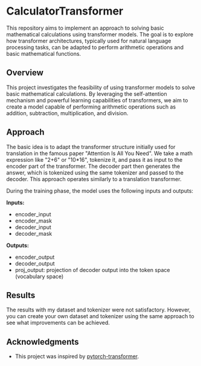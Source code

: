# CalculatorTransformer

This repository aims to implement an approach to solving basic mathematical calculations using transformer models. The goal is to explore how transformer architectures, typically used for natural language processing tasks, can be adapted to perform arithmetic operations and basic mathematical functions.

## Overview

This project investigates the feasibility of using transformer models to solve basic mathematical calculations. By leveraging the self-attention mechanism and powerful learning capabilities of transformers, we aim to create a model capable of performing arithmetic operations such as addition, subtraction, multiplication, and division.

## Approach

The basic idea is to adapt the transformer structure initially used for translation in the famous paper "Attention Is All You Need". We take a math expression like "2+6" or "10*16", tokenize it, and pass it as input to the encoder part of the transformer. The decoder part then generates the answer, which is tokenized using the same tokenizer and passed to the decoder. This approach operates similarly to a translation transformer.

During the training phase, the model uses the following inputs and outputs:

**Inputs:**
- encoder_input
- encoder_mask
- decoder_input
- decoder_mask

**Outputs:**
- encoder_output
- decoder_output
- proj_output: projection of decoder output into the token space (vocabulary space)

## Results

The results with my dataset and tokenizer were not satisfactory. However, you can create your own dataset and tokenizer using the same approach to see what improvements can be achieved.

## Acknowledgments

- This project was inspired by [pytorch-transformer](https://github.com/hkproj/pytorch-transformer).
